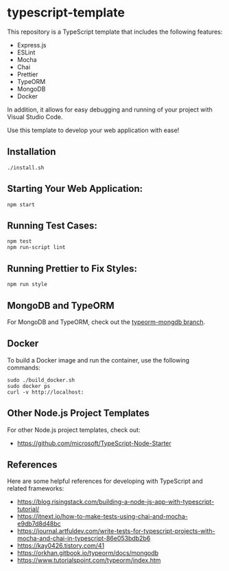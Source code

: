 # typescript-template

This repository is a TypeScript template that includes the following features:

- Express.js
- ESLint
- Mocha
- Chai
- Prettier
- TypeORM
- MongoDB
- Docker

In addition, it allows for easy debugging and running of your project with Visual Studio Code.

Use this template to develop your web application with ease!

## Installation

```
./install.sh
```

## Starting Your Web Application:

```
npm start
```

## Running Test Cases:

```
npm test
npm run-script lint
```

## Running Prettier to Fix Styles:

```
npm run style
```

## MongoDB and TypeORM

For MongoDB and TypeORM, check out the [typeorm-mongdb branch](https://github.com/joone/typescript-template/tree/typeorm-mongodb).

## Docker

To build a Docker image and run the container, use the following commands:

```
sudo ./build_docker.sh
sudo docker ps
curl -v http://localhost:
```

## Other Node.js Project Templates

For other Node.js project templates, check out:

- https://github.com/microsoft/TypeScript-Node-Starter

## References

Here are some helpful references for developing with TypeScript and related frameworks:

- https://blog.risingstack.com/building-a-node-js-app-with-typescript-tutorial/
- https://itnext.io/how-to-make-tests-using-chai-and-mocha-e9db7d8d48bc
- https://journal.artfuldev.com/write-tests-for-typescript-projects-with-mocha-and-chai-in-typescript-86e053bdb2b6
- https://kay0426.tistory.com/41
- https://orkhan.gitbook.io/typeorm/docs/mongodb
- https://www.tutorialspoint.com/typeorm/index.htm
